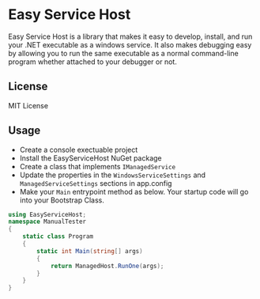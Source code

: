 # Easy Service Host
Easy Service Host is a library that makes it easy to develop, install, and run your .NET executable as a windows service. It also makes debugging easy by allowing you to run the same executable as a normal command-line program whether attached to your debugger or not.

## License
MIT License

## Usage 

 - Create a console exectuable project
 - Install the EasyServiceHost NuGet package
 - Create a class that implements `IManagedService`
 - Update the properties in the `WindowsServiceSettings` and `ManagedServiceSettings` sections in app.config
 - Make your `Main` entrypoint method as below. Your startup code will go into your Bootstrap Class.

```C#
using EasyServiceHost;
namespace ManualTester
{
	static class Program
	{
		static int Main(string[] args)
		{
			return ManagedHost.RunOne(args);
		}
	}
}
```

